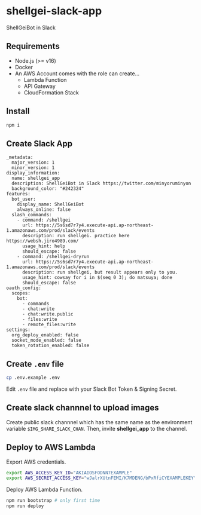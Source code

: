 # shellgei-slack-app

ShellGeiBot in Slack

## Requirements

- Node.js (>= v16)
- Docker
- An AWS Account comes with the role can create...
  - Lambda Function
  - API Gateway
  - CloudFormation Stack

## Install

```sh
npm i
```

## Create Slack App

```yaml:manifest-example
_metadata:
  major_version: 1
  minor_version: 1
display_information:
  name: shellgei_app
  description: ShellGeiBot in Slack https://twitter.com/minyoruminyon
  background_color: "#242324"
features:
  bot_user:
    display_name: ShellGeiBot
    always_online: false
  slash_commands:
    - command: /shellgei
      url: https://5s6sd7r7y4.execute-api.ap-northeast-1.amazonaws.com/prod/slack/events
      description: run shellgei. practice here https://websh.jiro4989.com/
      usage_hint: help
      should_escape: false
    - command: /shellgei-dryrun
      url: https://5s6sd7r7y4.execute-api.ap-northeast-1.amazonaws.com/prod/slack/events
      description: run shellgei, but result appears only to you.
      usage_hint: cowsay for i in $(seq 0 3); do matsuya; done
      should_escape: false
oauth_config:
  scopes:
    bot:
      - commands
      - chat:write
      - chat:write.public
      - files:write
      - remote_files:write
settings:
  org_deploy_enabled: false
  socket_mode_enabled: false
  token_rotation_enabled: false
```

## Create `.env` file

```sh
cp .env.example .env
```

Edit `.env` file and replace with your Slack Bot Token & Signing Secret.

## Create slack channnel to upload images

Create public slack channnel which has the same name as the environment variable `$IMG_SHARE_SLACK_CHAN`.
Then, invite **shellgei_app** to the channel.

## Deploy to AWS Lambda

Export AWS credentials.

```sh
export AWS_ACCESS_KEY_ID="AKIAIOSFODNN7EXAMPLE"
export AWS_SECRET_ACCESS_KEY="wJalrXUtnFEMI/K7MDENG/bPxRfiCYEXAMPLEKEY"
```

Deploy AWS Lambda Function.

```sh
npm run bootstrap # only first time
npm run deploy
```
